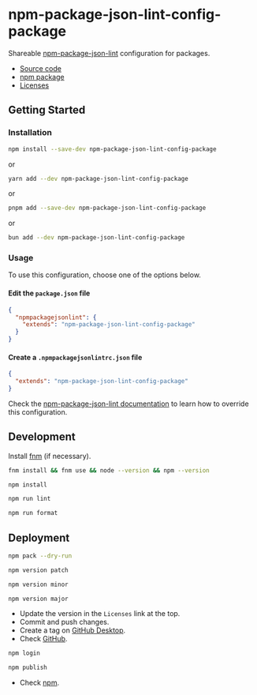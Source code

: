 # npm-package-json-lint-config-package

Shareable [npm-package-json-lint](https://npmpackagejsonlint.org/) configuration for packages.

- [Source code](https://github.com/joaopalmeiro/npm-package-json-lint-config-package)
- [npm package](https://www.npmjs.com/package/npm-package-json-lint-config-package)
- [Licenses](https://licenses.dev/npm/npm-package-json-lint-config-package/0.0.0)

## Getting Started

### Installation

```bash
npm install --save-dev npm-package-json-lint-config-package
```

or

```bash
yarn add --dev npm-package-json-lint-config-package
```

or

```bash
pnpm add --save-dev npm-package-json-lint-config-package
```

or

```bash
bun add --dev npm-package-json-lint-config-package
```

### Usage

To use this configuration, choose one of the options below.

#### Edit the `package.json` file

```json
{
  "npmpackagejsonlint": {
    "extends": "npm-package-json-lint-config-package"
  }
}
```

#### Create a `.npmpackagejsonlintrc.json` file

```json
{
  "extends": "npm-package-json-lint-config-package"
}
```

Check the [npm-package-json-lint documentation](https://npmpackagejsonlint.org/docs/configuration#configuration-override) to learn how to override this configuration.

## Development

Install [fnm](https://github.com/Schniz/fnm) (if necessary).

```bash
fnm install && fnm use && node --version && npm --version
```

```bash
npm install
```

```bash
npm run lint
```

```bash
npm run format
```

## Deployment

```bash
npm pack --dry-run
```

```bash
npm version patch
```

```bash
npm version minor
```

```bash
npm version major
```

- Update the version in the `Licenses` link at the top.
- Commit and push changes.
- Create a tag on [GitHub Desktop](https://github.blog/2020-05-12-create-and-push-tags-in-the-latest-github-desktop-2-5-release/).
- Check [GitHub](https://github.com/joaopalmeiro/npm-package-json-lint-config-package/tags).

```bash
npm login
```

```bash
npm publish
```

- Check [npm](https://www.npmjs.com/package/npm-package-json-lint-config-package).
